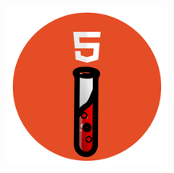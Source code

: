 <img height="320px" width="320px" src="https://github.com/Jekyll5UP/jekyll-big-picture/blob/main/docs/logo.png"/>